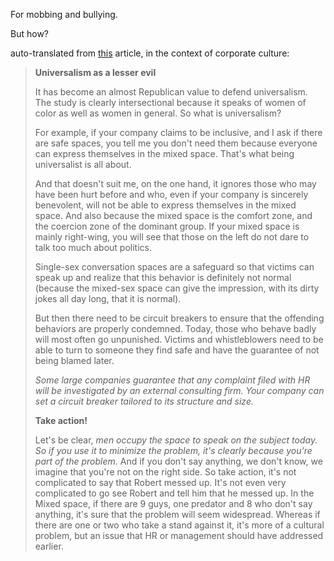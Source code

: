 For mobbing and bullying.

But how? 

auto-translated from [this](https://welovedevs.com/fr/articles/la-moitie-des-femmes-dans-lit-quittent-leur-emploi-apres-35-ans/) article, in the context of corporate culture:

>
> **Universalism as a lesser evil**
>
> It has become an almost Republican value to defend universalism. The study is clearly intersectional because it speaks of women of color as well as women in general. So what is universalism?
>
> For example, if your company claims to be inclusive, and I ask if there are safe spaces, you tell me you don't need them because everyone can express themselves in the mixed space. That's what being universalist is all about.
> 
> And that doesn't suit me, on the one hand, it ignores those who may have been hurt before and who, even if your company is sincerely benevolent, will not be able to express themselves in the mixed space. And also because the mixed space is the comfort zone, and the coercion zone of the dominant group. If your mixed space is mainly right-wing, you will see that those on the left do not dare to talk too much about politics.
>
> Single-sex conversation spaces are a safeguard so that victims can speak up and realize that this behavior is definitely not normal (because the mixed-sex space can give the impression, with its dirty jokes all day long, that it is normal).
>
> But then there need to be circuit breakers to ensure that the offending behaviors are properly condemned. Today, those who behave badly will most often go unpunished. Victims and whistleblowers need to be able to turn to someone they find safe and have the guarantee of not being blamed later.
> 
> *Some large companies guarantee that any complaint filed with HR will be investigated by an external consulting firm. Your company can set a circuit breaker tailored to its structure and size.*
>
>
> **Take action!**
>
> Let's be clear, *men occupy the space to speak on the subject today. So if you use it to minimize the problem, it's clearly because you're part of the problem*. And if you don't say anything, we don't know, we imagine that you're not on the right side. So take action, it's not complicated to say that Robert messed up. It's not even very complicated to go see Robert and tell him that he messed up. In the Mixed space, if there are 9 guys, one predator and 8 who don't say anything, it's sure that the problem will seem widespread. Whereas if there are one or two who take a stand against it, it's more of a cultural problem, but an issue that HR or management should have addressed earlier.
